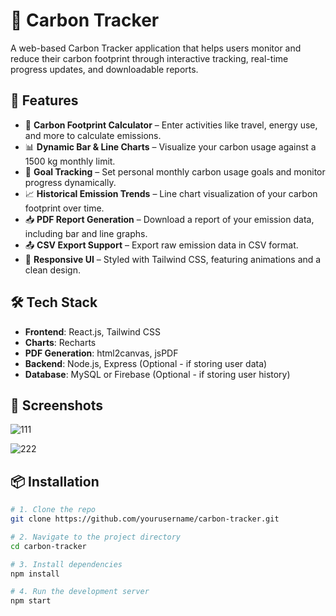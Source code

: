 # 🌱 Carbon Tracker

A web-based Carbon Tracker application that helps users monitor and reduce their carbon footprint through interactive tracking, real-time progress updates, and downloadable reports.

## 🚀 Features

- 🧮 **Carbon Footprint Calculator** – Enter activities like travel, energy use, and more to calculate emissions.
- 📊 **Dynamic Bar & Line Charts** – Visualize your carbon usage against a 1500 kg monthly limit.
- 🎯 **Goal Tracking** – Set personal monthly carbon usage goals and monitor progress dynamically.
- 📈 **Historical Emission Trends** – Line chart visualization of your carbon footprint over time.
- 📥 **PDF Report Generation** – Download a report of your emission data, including bar and line graphs.
- 📤 **CSV Export Support** – Export raw emission data in CSV format.
- 🎨 **Responsive UI** – Styled with Tailwind CSS, featuring animations and a clean design.

## 🛠️ Tech Stack

- **Frontend**: React.js, Tailwind CSS
- **Charts**: Recharts
- **PDF Generation**: html2canvas, jsPDF
- **Backend**: Node.js, Express (Optional - if storing user data)
- **Database**: MySQL or Firebase (Optional - if storing user history)

## 📸 Screenshots
![111](https://github.com/user-attachments/assets/273219f6-97da-47cb-a916-9f70f91349cf)

![222](https://github.com/user-attachments/assets/9ef28582-b116-44f0-b5d5-f93d525385f5)


## 📦 Installation

```bash
# 1. Clone the repo
git clone https://github.com/yourusername/carbon-tracker.git

# 2. Navigate to the project directory
cd carbon-tracker

# 3. Install dependencies
npm install

# 4. Run the development server
npm start



